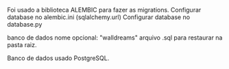 Foi usado a biblioteca ALEMBIC para fazer as migrations.
Configurar database no alembic.ini (sqlalchemy.url)
Configurar database no database.py

banco de dados nome opcional: "walldreams"
arquivo .sql para restaurar na pasta raiz. 

Banco de dados usado PostgreSQL.
